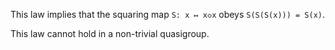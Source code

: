 This law implies that the squaring map `S: x ↦ x◇x` obeys `S(S(S(x))) = S(x)`.

This law cannot hold in a non-trivial quasigroup.
